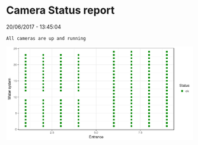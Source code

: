 Camera Status report
================
20/06/2017 - 13:45:04

    All cameras are up and running

![](camreport_files/figure-markdown_github/unnamed-chunk-2-1.png)

